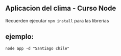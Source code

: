 ## Aplicacion del clima - Curso Node

Recuerden ejecutar ```npm install``` para las librerias

## ejemplo: 

```node app -d "Santiago chile" ```
